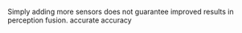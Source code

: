 Simply adding more sensors does not guarantee improved results in perception fusion.
accurate accuracy